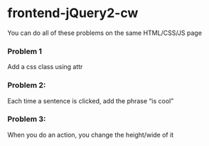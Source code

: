# frontend-jQuery2-cw

You can do all of these problems on the same HTML/CSS/JS page

### Problem 1
Add a css class using attr

### Problem 2:
Each time a sentence is clicked, add the phrase “is cool”

### Problem 3:
When you do an action, you change the height/wide of it
